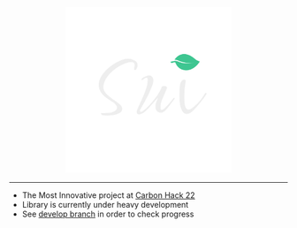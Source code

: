<p align="center">
  <a href="https://sustainableui.com" target="_blank">
    <picture>
      <source media="(prefers-color-scheme: dark)" srcset=".github/assets/sui-logo-light.png">
      <source media="(prefers-color-scheme: light)" srcset=".github/assets/sui-logo-dark.png">
      <img alt="Sustainable UI" src=".github/assets/sui-logo-light.png" width="300" height="300" style="max-width: 100%;">
    </picture>
  </a>
</p>

------

- The Most Innovative project at [Carbon Hack 22](https://taikai.network/gsf/hackathons/carbonhack22/projects/cl8j1ex3h2845301s653mtnk87/idea)
- Library is currently under heavy development
- See [develop branch](https://github.com/sustainableui/sui-headless-react/tree/develop) in order to check progress